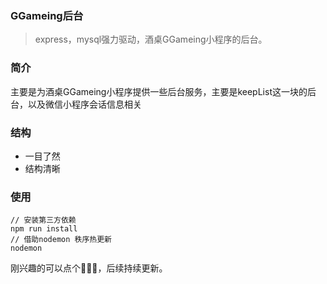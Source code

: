 ### GGameing后台

> express，mysql强力驱动，酒桌GGameing小程序的后台。

### 简介

主要是为酒桌GGameing小程序提供一些后台服务，主要是keepList这一块的后台，以及微信小程序会话信息相关

### 结构

+ 一目了然
+ 结构清晰

### 使用

```
// 安装第三方依赖
npm run install
// 借助nodemon 秩序热更新
nodemon
```

刚兴趣的可以点个💖💖💖，后续持续更新。
